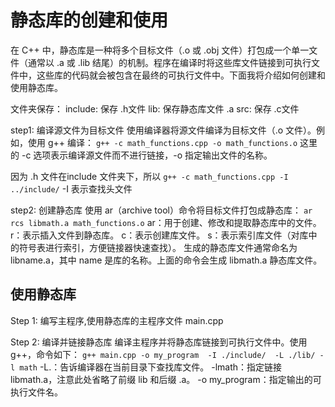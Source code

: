 # 静态库的创建和使用
在 C++ 中，静态库是一种将多个目标文件（.o 或 .obj 文件）打包成一个单一文件（通常以 .a 或 .lib 结尾）的机制。程序在编译时将这些库文件链接到可执行文件中，这些库的代码就会被包含在最终的可执行文件中。下面我将介绍如何创建和使用静态库。

文件夹保存：
  include: 保存 .h文件
  lib: 保存静态库文件 .a
  src: 保存 .c文件

step1: 编译源文件为目标文件
  使用编译器将源文件编译为目标文件（.o 文件）。例如，使用 g++ 编译：
  `g++ -c math_functions.cpp -o math_functions.o`
  这里的 -c 选项表示编译源文件而不进行链接，-o 指定输出文件的名称。

  因为 .h 文件在include 文件夹下，所以
  `g++ -c math_functions.cpp -I ../include/`
  -I 表示查找头文件

step2: 创建静态库
  使用 ar（archive tool）命令将目标文件打包成静态库：
  `ar rcs libmath.a math_functions.o`
  ar：用于创建、修改和提取静态库中的文件。
  r：表示插入文件到静态库。
  c：表示创建库文件。
  s：表示索引库文件（对库中的符号表进行索引，方便链接器快速查找）。
  生成的静态库文件通常命名为 libname.a，其中 name 是库的名称。上面的命令会生成 libmath.a 静态库文件。

## 使用静态库

Step 1: 编写主程序,使用静态库的主程序文件 main.cpp

Step 2: 编译并链接静态库
  编译主程序并将静态库链接到可执行文件中。使用 g++，命令如下：
  `g++ main.cpp -o my_program  -I ./include/  -L ./lib/ -l math`
  -L.：告诉编译器在当前目录下查找库文件。
  -lmath：指定链接 libmath.a，注意此处省略了前缀 lib 和后缀 .a。
  -o my_program：指定输出的可执行文件名。


